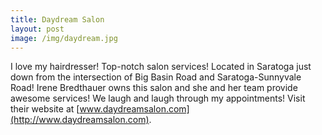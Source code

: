 ```yaml
---
title: Daydream Salon
layout: post
image: /img/daydream.jpg
---
```


 I love my hairdresser! Top-notch salon services! Located in Saratoga just down from the intersection of Big Basin Road and Saratoga-Sunnyvale Road! Irene Bredthauer owns this salon and she and her team provide awesome services! We laugh and laugh through my appointments! Visit their website at [www.daydreamsalon.com](http://www.daydreamsalon.com).
